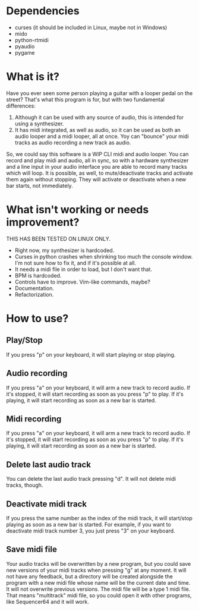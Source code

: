 # Dependencies

- curses (it should be included in Linux, maybe not in Windows)
- mido
- python-rtmidi
- pyaudio
- pygame

# What is it?

Have you ever seen some person playing a guitar with a looper pedal on the street? That's what this program is for, but with two fundamental differences:
1. Although it can be used with any source of audio, this is intended for using a synthesizer.
2. It has midi integrated, as well as audio, so it can be used as both an audio looper and a midi looper, all at once. Yoy can "bounce" your midi tracks as audio recording a new track as audio.

So, we could say this software is a WIP CLI midi and audio looper. You can record and play midi and audio, all in sync, so with a hardware synthesizer and a line input in your audio interface you are able to record many tracks which will loop. It is possible, as well, to mute/deactivate tracks and activate them again without stopping. They will activate or deactivate when a new bar starts, not immediately.

# What isn't working or needs improvement?

THIS HAS BEEN TESTED ON LINUX ONLY.

- Right now, my synthesizer is hardcoded.
- Curses in python crashes when shrinking too much the console window. I'm not sure how to fix it, and if it's possible at all.
- It needs a midi file in order to load, but I don't want that.
- BPM is hardcoded.
- Controls have to improve. Vim-like commands, maybe?
- Documentation.
- Refactorization.

# How to use?

## Play/Stop

If you press "p" on your keyboard, it will start playing or stop playing.

## Audio recording

If you press "a" on your keyboard, it will arm a new track to record audio. If it's stopped, it will start recording as soon as you press "p" to play. If it's playing, it will start recording as soon as a new bar is started.

## Midi recording

If you press "a" on your keyboard, it will arm a new track to record audio. If it's stopped, it will start recording as soon as you press "p" to play. If it's playing, it will start recording as soon as a new bar is started.

## Delete last audio track

You can delete the last audio track pressing "d". It will not delete midi tracks, though.

## Deactivate midi track

If you press the same number as the index of the midi track, it will start/stop playing as soon as a new bar is started. For example, if you want to deactivate midi track number 3, you just press "3" on your keyboard.

## Save midi file

Your audio tracks will be overwritten by a new program, but you could save new versions of your midi tracks when pressing "g" at any moment. It will not have any feedback, but a directory will be created alongside the program with a new midi file whose name will be the current date and time. It will not overwrite previous versions.
The midi file will be a type 1 midi file. That means "multitrack" midi file, so you could open it with other programs, like Sequencer64 and it will work.

